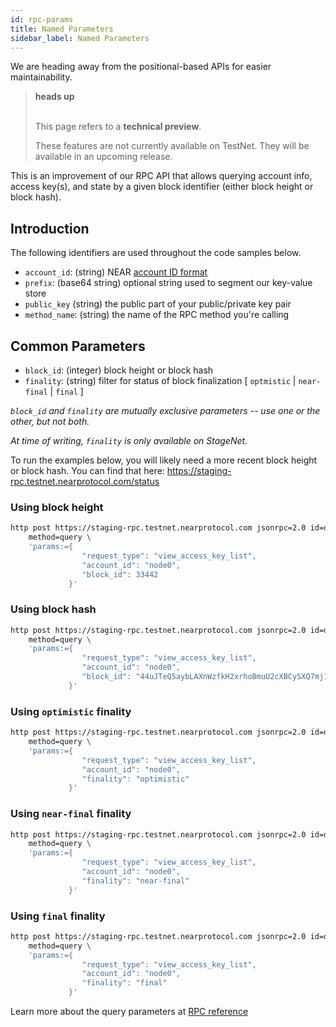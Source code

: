 ```yaml
---
id: rpc-params
title: Named Parameters
sidebar_label: Named Parameters
---
```


We are heading away from the positional-based APIs for easier maintainability.

<blockquote class="warning">
<strong>heads up</strong><br><br>

This page refers to a **technical preview**.

These features are not currently available on TestNet.  They will be available in an upcoming release.

</blockquote>

This is an improvement of our RPC API that allows querying account info, access key(s), and state by a given block identifier (either block height or block hash).

## Introduction

The following identifiers are used throughout the code samples below.

- `account_id`: (string) NEAR [account ID format](/docs/concepts/account)
- `prefix`: (base64 string) optional string used to segment our key-value store
- `public_key` (string) the public part of your public/private key pair
- `method_name`: (string) the name of the RPC method you're calling

## Common Parameters

- `block_id`: (integer) block height or block hash
- `finality`: (string) filter for status of block finalization [ `optmistic` | `near-final` | `final` ]

*`block_id` and `finality` are mutually exclusive parameters -- use one or the other, but not both.*

*At time of writing, `finality` is only available on StageNet.*

To run the examples below, you will likely need a more recent block height or block hash.  You can find that here: https://staging-rpc.testnet.nearprotocol.com/status

### Using block height

```bash
http post https://staging-rpc.testnet.nearprotocol.com jsonrpc=2.0 id=dontcare \
    method=query \
    'params:={
                "request_type": "view_access_key_list",
                "account_id": "node0",
                "block_id": 33442
             }'
```

### Using block hash
```bash
http post https://staging-rpc.testnet.nearprotocol.com jsonrpc=2.0 id=dontcare \
    method=query \
    'params:={
                "request_type": "view_access_key_list",
                "account_id": "node0",
                "block_id": "44uJTeQ5aybLAXnWzfkH2xrhoBmuU2cXBCySXQ7mj1jC",
             }'
```

### Using `optimistic` finality

```bash
http post https://staging-rpc.testnet.nearprotocol.com jsonrpc=2.0 id=dontcare \
    method=query \
    'params:={
                "request_type": "view_access_key_list",
                "account_id": "node0",
                "finality": "optimistic"
             }'
```

### Using `near-final` finality

```bash
http post https://staging-rpc.testnet.nearprotocol.com jsonrpc=2.0 id=dontcare \
    method=query \
    'params:={
                "request_type": "view_access_key_list",
                "account_id": "node0",
                "finality": "near-final"
             }'
```

### Using `final` finality

```bash
http post https://staging-rpc.testnet.nearprotocol.com jsonrpc=2.0 id=dontcare \
    method=query \
    'params:={
                "request_type": "view_access_key_list",
                "account_id": "node0",
                "finality": "final"
             }'
```

Learn more about the query parameters at [RPC reference](../interaction/rpc#query)
